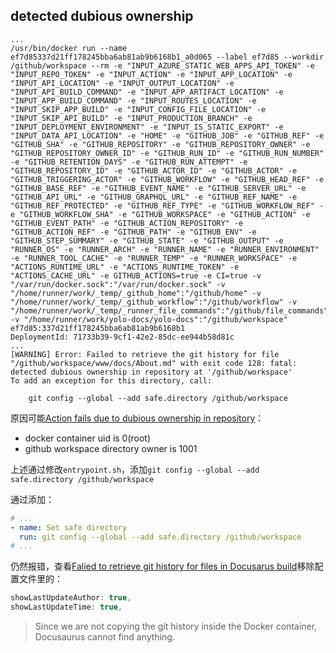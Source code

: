 ## detected dubious ownership

```log
...
/usr/bin/docker run --name ef7d85337d21ff178245bba6ab81ab9b6168b1_a0d065 --label ef7d85 --workdir /github/workspace --rm -e "INPUT_AZURE_STATIC_WEB_APPS_API_TOKEN" -e "INPUT_REPO_TOKEN" -e "INPUT_ACTION" -e "INPUT_APP_LOCATION" -e "INPUT_API_LOCATION" -e "INPUT_OUTPUT_LOCATION" -e "INPUT_API_BUILD_COMMAND" -e "INPUT_APP_ARTIFACT_LOCATION" -e "INPUT_APP_BUILD_COMMAND" -e "INPUT_ROUTES_LOCATION" -e "INPUT_SKIP_APP_BUILD" -e "INPUT_CONFIG_FILE_LOCATION" -e "INPUT_SKIP_API_BUILD" -e "INPUT_PRODUCTION_BRANCH" -e "INPUT_DEPLOYMENT_ENVIRONMENT" -e "INPUT_IS_STATIC_EXPORT" -e "INPUT_DATA_API_LOCATION" -e "HOME" -e "GITHUB_JOB" -e "GITHUB_REF" -e "GITHUB_SHA" -e "GITHUB_REPOSITORY" -e "GITHUB_REPOSITORY_OWNER" -e "GITHUB_REPOSITORY_OWNER_ID" -e "GITHUB_RUN_ID" -e "GITHUB_RUN_NUMBER" -e "GITHUB_RETENTION_DAYS" -e "GITHUB_RUN_ATTEMPT" -e "GITHUB_REPOSITORY_ID" -e "GITHUB_ACTOR_ID" -e "GITHUB_ACTOR" -e "GITHUB_TRIGGERING_ACTOR" -e "GITHUB_WORKFLOW" -e "GITHUB_HEAD_REF" -e "GITHUB_BASE_REF" -e "GITHUB_EVENT_NAME" -e "GITHUB_SERVER_URL" -e "GITHUB_API_URL" -e "GITHUB_GRAPHQL_URL" -e "GITHUB_REF_NAME" -e "GITHUB_REF_PROTECTED" -e "GITHUB_REF_TYPE" -e "GITHUB_WORKFLOW_REF" -e "GITHUB_WORKFLOW_SHA" -e "GITHUB_WORKSPACE" -e "GITHUB_ACTION" -e "GITHUB_EVENT_PATH" -e "GITHUB_ACTION_REPOSITORY" -e "GITHUB_ACTION_REF" -e "GITHUB_PATH" -e "GITHUB_ENV" -e "GITHUB_STEP_SUMMARY" -e "GITHUB_STATE" -e "GITHUB_OUTPUT" -e "RUNNER_OS" -e "RUNNER_ARCH" -e "RUNNER_NAME" -e "RUNNER_ENVIRONMENT" -e "RUNNER_TOOL_CACHE" -e "RUNNER_TEMP" -e "RUNNER_WORKSPACE" -e "ACTIONS_RUNTIME_URL" -e "ACTIONS_RUNTIME_TOKEN" -e "ACTIONS_CACHE_URL" -e GITHUB_ACTIONS=true -e CI=true -v "/var/run/docker.sock":"/var/run/docker.sock" -v "/home/runner/work/_temp/_github_home":"/github/home" -v "/home/runner/work/_temp/_github_workflow":"/github/workflow" -v "/home/runner/work/_temp/_runner_file_commands":"/github/file_commands" -v "/home/runner/work/yolo-docs/yolo-docs":"/github/workspace" ef7d85:337d21ff178245bba6ab81ab9b6168b1
DeploymentId: 71733b39-9cf1-42e2-85dc-ee944b58d81c
...
[WARNING] Error: Failed to retrieve the git history for file "/github/workspace/www/docs/About.md" with exit code 128: fatal: detected dubious ownership in repository at '/github/workspace'
To add an exception for this directory, call:

	git config --global --add safe.directory /github/workspace
```

原因可能[Action fails due to dubious ownership in repository](https://github.com/webispy/checkpatch-action/issues/16)：

- docker container uid is 0(root)
- github workspace directory owner is 1001

上述通过修改`entrypoint.sh`，添加`git config --global --add safe.directory /github/workspace`

通过添加：

```yml
# ...
- name: Set safe directory
  run: git config --global --add safe.directory /github/workspace
# ...
```

仍然报错，查看[Falied to retrieve git history for files in Docusarus build](https://github.com/Seneca-CDOT/telescope/issues/3403)移除配置文件里的：

```js
showLastUpdateAuthor: true,
showLastUpdateTime: true,
```

> Since we are not copying the git history inside the Docker container, Docusaurus cannot find anything.
